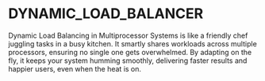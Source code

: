 # DYNAMIC_LOAD_BALANCER
Dynamic Load Balancing in Multiprocessor Systems is like a friendly chef juggling tasks in a busy kitchen. It smartly shares workloads across multiple processors, ensuring no single one gets overwhelmed. By adapting on the fly, it keeps your system humming smoothly, delivering faster results and happier users, even when the heat is on.
